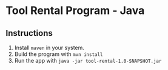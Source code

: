 # Tool Rental Program - Java

## Instructions
1. Install `maven` in your system.
2. Build the program with `mvn install`
3. Run the app with `java -jar tool-rental-1.0-SNAPSHOT.jar`